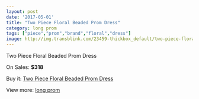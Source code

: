 ```yaml
---
layout: post
date: '2017-05-01'
title: "Two Piece Floral Beaded Prom Dress"
category: long prom
tags: ["piece","prom","brand","floral","dress"]
image: http://img.transblink.com/23459-thickbox_default/two-piece-floral-beaded-prom-dress.jpg
---
```

Two Piece Floral Beaded Prom Dress

On Sales: **$318**
<a href="https://www.transblink.com/en/long-prom/7423-two-piece-floral-beaded-prom-dress.html"><amp-img layout="responsive" width="600" height="600" src="//img.transblink.com/23459-thickbox_default/two-piece-floral-beaded-prom-dress.jpg" alt="Two Piece Floral Beaded Prom Dress 0" /></a>
<a href="https://www.transblink.com/en/long-prom/7423-two-piece-floral-beaded-prom-dress.html"><amp-img layout="responsive" width="600" height="600" src="//img.transblink.com/23460-thickbox_default/two-piece-floral-beaded-prom-dress.jpg" alt="Two Piece Floral Beaded Prom Dress 1" /></a>

Buy it: [Two Piece Floral Beaded Prom Dress](https://www.transblink.com/en/long-prom/7423-two-piece-floral-beaded-prom-dress.html "Two Piece Floral Beaded Prom Dress")

View more: [long prom](https://www.transblink.com/en/58-long-prom "long prom")